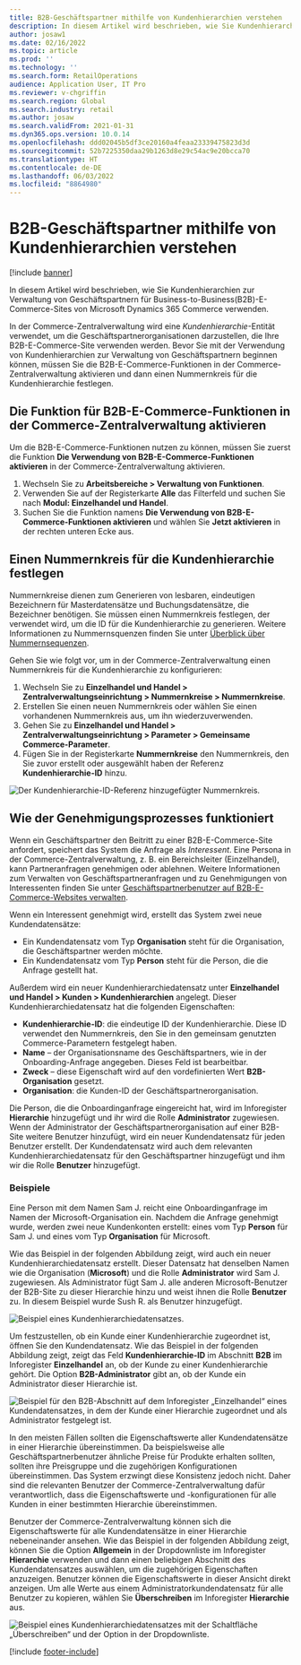 ```yaml
---
title: B2B-Geschäftspartner mithilfe von Kundenhierarchien verstehen
description: In diesem Artikel wird beschrieben, wie Sie Kundenhierarchien zur Verwaltung von Geschäftspartnern für Business-to-Business(B2B)-E-Commerce-Sites von Microsoft Dynamics 365 Commerce verwenden.
author: josaw1
ms.date: 02/16/2022
ms.topic: article
ms.prod: ''
ms.technology: ''
ms.search.form: RetailOperations
audience: Application User, IT Pro
ms.reviewer: v-chgriffin
ms.search.region: Global
ms.search.industry: retail
ms.author: josaw
ms.search.validFrom: 2021-01-31
ms.dyn365.ops.version: 10.0.14
ms.openlocfilehash: ddd02045b5df3ce20160a4feaa23339475823d3d
ms.sourcegitcommit: 52b7225350daa29b1263d8e29c54ac9e20bcca70
ms.translationtype: HT
ms.contentlocale: de-DE
ms.lasthandoff: 06/03/2022
ms.locfileid: "8864980"
---
```

# <a name="manage-b2b-business-partners-using-customer-hierarchies"></a>B2B-Geschäftspartner mithilfe von Kundenhierarchien verstehen

[!include [banner](../../includes/banner.md)]

In diesem Artikel wird beschrieben, wie Sie Kundenhierarchien zur Verwaltung von Geschäftspartnern für Business-to-Business(B2B)-E-Commerce-Sites von Microsoft Dynamics 365 Commerce verwenden.

In der Commerce-Zentralverwaltung wird eine *Kundenhierarchie*-Entität verwendet, um die Geschäftspartnerorganisationen darzustellen, die Ihre B2B-E-Commerce-Site verwenden werden. Bevor Sie mit der Verwendung von Kundenhierarchien zur Verwaltung von Geschäftspartnern beginnen können, müssen Sie die B2B-E-Commerce-Funktionen in der Commerce-Zentralverwaltung aktivieren und dann einen Nummernkreis für die Kundenhierarchie festlegen.

## <a name="enable-the-b2b-e-commerce-feature-in-commerce-headquarters"></a>Die Funktion für B2B-E-Commerce-Funktionen in der Commerce-Zentralverwaltung aktivieren

Um die B2B-E-Commerce-Funktionen nutzen zu können, müssen Sie zuerst die Funktion **Die Verwendung von B2B-E-Commerce-Funktionen aktivieren** in der Commerce-Zentralverwaltung aktivieren.

1. Wechseln Sie zu **Arbeitsbereiche \> Verwaltung von Funktionen**.
1. Verwenden Sie auf der Registerkarte **Alle** das Filterfeld und suchen Sie nach **Modul: Einzelhandel und Handel**.
1. Suchen Sie die Funktion namens **Die Verwendung von B2B-E-Commerce-Funktionen aktivieren** und wählen Sie **Jetzt aktivieren** in der rechten unteren Ecke aus.

## <a name="define-a-number-sequence-for-the-customer-hierarchy"></a>Einen Nummernkreis für die Kundenhierarchie festlegen

Nummernkreise dienen zum Generieren von lesbaren, eindeutigen Bezeichnern für Masterdatensätze und Buchungsdatensätze, die Bezeichner benötigen. Sie müssen einen Nummernkreis festlegen, der verwendet wird, um die ID für die Kundenhierarchie zu generieren. Weitere Informationen zu Nummernsquenzen finden Sie unter [Überblick über Nummernsequenzen](/dynamics365/fin-ops-core/fin-ops/organization-administration/number-sequence-overview).

Gehen Sie wie folgt vor, um in der Commerce-Zentralverwaltung einen Nummernkreis für die Kundenhierarchie zu konfigurieren:

1. Wechseln Sie zu **Einzelhandel und Handel \> Zentralverwaltungseinrichtung \> Nummernkreise \> Nummernkreise**.
1. Erstellen Sie einen neuen Nummernkreis oder wählen Sie einen vorhandenen Nummernkreis aus, um ihn wiederzuverwenden.
1. Gehen Sie zu **Einzelhandel und Handel \> Zentralverwaltungseinrichtung \> Parameter \> Gemeinsame Commerce-Parameter**.
1. Fügen Sie in der Registerkarte **Nummernkreise** den Nummernkreis, den Sie zuvor erstellt oder ausgewählt haben der Referenz **Kundenhierarchie-ID** hinzu.

![Der Kundenhierarchie-ID-Referenz hinzugefügter Nummernkreis.](../media/NumberSequenceCustHierarchy.png)

## <a name="how-the-approval-process-works"></a>Wie der Genehmigungsprozesses funktioniert

Wenn ein Geschäftspartner den Beitritt zu einer B2B-E-Commerce-Site anfordert, speichert das System die Anfrage als *Interessent*. Eine Persona in der Commerce-Zentralverwaltung, z. B. ein Bereichsleiter (Einzelhandel), kann Partneranfragen genehmigen oder ablehnen. Weitere Informationen zum Verwalten von Geschäftspartneranfragen und zu Genehmigungen von Interessenten finden Sie unter [Geschäftspartnerbenutzer auf B2B-E-Commerce-Websites verwalten](manage-b2b-users.md).

Wenn ein Interessent genehmigt wird, erstellt das System zwei neue Kundendatensätze:

- Ein Kundendatensatz vom Typ **Organisation** steht für die Organisation, die Geschäftspartner werden möchte.
- Ein Kundendatensatz vom Typ **Person** steht für die Person, die die Anfrage gestellt hat.

Außerdem wird ein neuer Kundenhierarchiedatensatz unter **Einzelhandel und Handel \> Kunden \> Kundenhierarchien** angelegt. Dieser Kundenhierarchiedatensatz hat die folgenden Eigenschaften:

- **Kundenhierarchie-ID**: die eindeutige ID der Kundenhierarchie. Diese ID verwendet den Nummernkreis, den Sie in den gemeinsam genutzten Commerce-Parametern festgelegt haben.
- **Name** – der Organisationsname des Geschäftspartners, wie in der Onboarding-Anfrage angegeben. Dieses Feld ist bearbeitbar.
- **Zweck** – diese Eigenschaft wird auf den vordefinierten Wert **B2B-Organisation** gesetzt.
- **Organisation**: die Kunden-ID der Geschäftspartnerorganisation.

Die Person, die die Onboardinganfrage eingereicht hat, wird im Inforegister **Hierarchie** hinzugefügt und ihr wird die Rolle **Administrator** zugewiesen. Wenn der Administrator der Geschäftspartnerorganisation auf einer B2B-Site weitere Benutzer hinzufügt, wird ein neuer Kundendatensatz für jeden Benutzer erstellt. Der Kundendatensatz wird auch dem relevanten Kundenhierarchiedatensatz für den Geschäftspartner hinzugefügt und ihm wir die Rolle **Benutzer** hinzugefügt.

### <a name="examples"></a>Beispiele

Eine Person mit dem Namen Sam J. reicht eine Onboardinganfrage im Namen der Microsoft-Organisation ein. Nachdem die Anfrage genehmigt wurde, werden zwei neue Kundenkonten erstellt: eines vom Typ **Person** für Sam J. und eines vom Typ **Organisation** für Microsoft.

Wie das Beispiel in der folgenden Abbildung zeigt, wird auch ein neuer Kundenhierarchiedatensatz erstellt. Dieser Datensatz hat denselben Namen wie die Organisation (**Microsoft**) und die Rolle **Administrator** wird Sam J. zugewiesen. Als Administrator fügt Sam J. alle anderen Microsoft-Benutzer der B2B-Site zu dieser Hierarchie hinzu und weist ihnen die Rolle **Benutzer** zu. In diesem Beispiel wurde Sush R. als Benutzer hinzugefügt.

![Beispiel eines Kundenhierarchiedatensatzes.](../media/CustomerHierarchy2.png)

Um festzustellen, ob ein Kunde einer Kundenhierarchie zugeordnet ist, öffnen Sie den Kundendatensatz. Wie das Beispiel in der folgenden Abbildung zeigt, zeigt das Feld **Kundenhierarchie-ID** im Abschnitt **B2B** im Inforegister **Einzelhandel** an, ob der Kunde zu einer Kundenhierarchie gehört. Die Option **B2B-Administrator** gibt an, ob der Kunde ein Administrator dieser Hierarchie ist.

![Beispiel für den B2B-Abschnitt auf dem Inforegister „Einzelhandel“ eines Kundendatensatzes, in dem der Kunde einer Hierarchie zugeordnet und als Administrator festgelegt ist.](../media/CustomerHierarchyMapping2.png)

In den meisten Fällen sollten die Eigenschaftswerte aller Kundendatensätze in einer Hierarchie übereinstimmen. Da beispielsweise alle Geschäftspartnerbenutzer ähnliche Preise für Produkte erhalten sollten, sollten ihre Preisgruppe und die zugehörigen Konfigurationen übereinstimmen. Das System erzwingt diese Konsistenz jedoch nicht. Daher sind die relevanten Benutzer der Commerce-Zentralverwaltung dafür verantwortlich, dass die Eigenschaftswerte und -konfigurationen für alle Kunden in einer bestimmten Hierarchie übereinstimmen.

Benutzer der Commerce-Zentralverwaltung können sich die Eigenschaftswerte für alle Kundendatensätze in einer Hierarchie nebeneinander ansehen. Wie das Beispiel in der folgenden Abbildung zeigt, können Sie die Option **Allgemein** in der Dropdownliste im Inforegister **Hierarchie** verwenden und dann einen beliebigen Abschnitt des Kundendatensatzes auswählen, um die zugehörigen Eigenschaften anzuzeigen. Benutzer können die Eigenschaftswerte in dieser Ansicht direkt anzeigen. Um alle Werte aus einem Administratorkundendatensatz für alle Benutzer zu kopieren, wählen Sie **Überschreiben** im Inforegister **Hierarchie** aus.

![Beispiel eines Kundenhierarchiedatensatzes mit der Schaltfläche „Überschreiben“ und der Option in der Dropdownliste.](../media/HierarchyDetails2.png)

[!include [footer-include](../../includes/footer-banner.md)]
